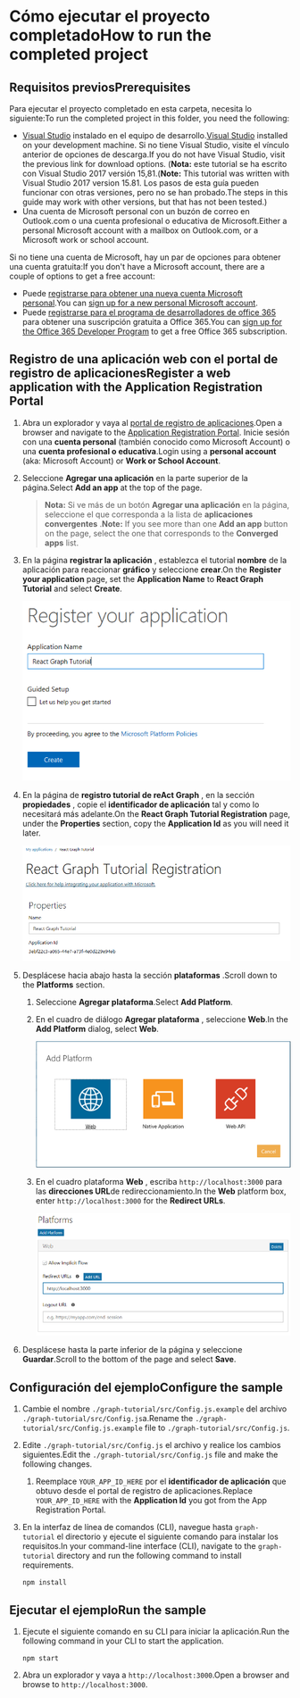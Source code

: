 # <a name="how-to-run-the-completed-project"></a><span data-ttu-id="61860-101">Cómo ejecutar el proyecto completado</span><span class="sxs-lookup"><span data-stu-id="61860-101">How to run the completed project</span></span>

## <a name="prerequisites"></a><span data-ttu-id="61860-102">Requisitos previos</span><span class="sxs-lookup"><span data-stu-id="61860-102">Prerequisites</span></span>

<span data-ttu-id="61860-103">Para ejecutar el proyecto completado en esta carpeta, necesita lo siguiente:</span><span class="sxs-lookup"><span data-stu-id="61860-103">To run the completed project in this folder, you need the following:</span></span>

- <span data-ttu-id="61860-104">[Visual Studio](https://visualstudio.microsoft.com/vs/) instalado en el equipo de desarrollo.</span><span class="sxs-lookup"><span data-stu-id="61860-104">[Visual Studio](https://visualstudio.microsoft.com/vs/) installed on your development machine.</span></span> <span data-ttu-id="61860-105">Si no tiene Visual Studio, visite el vínculo anterior de opciones de descarga.</span><span class="sxs-lookup"><span data-stu-id="61860-105">If you do not have Visual Studio, visit the previous link for download options.</span></span> <span data-ttu-id="61860-106">(**Nota:** este tutorial se ha escrito con Visual Studio 2017 versión 15,81.</span><span class="sxs-lookup"><span data-stu-id="61860-106">(**Note:** This tutorial was written with Visual Studio 2017 version 15.81.</span></span> <span data-ttu-id="61860-107">Los pasos de esta guía pueden funcionar con otras versiones, pero no se han probado.</span><span class="sxs-lookup"><span data-stu-id="61860-107">The steps in this guide may work with other versions, but that has not been tested.)</span></span>
- <span data-ttu-id="61860-108">Una cuenta de Microsoft personal con un buzón de correo en Outlook.com o una cuenta profesional o educativa de Microsoft.</span><span class="sxs-lookup"><span data-stu-id="61860-108">Either a personal Microsoft account with a mailbox on Outlook.com, or a Microsoft work or school account.</span></span>

<span data-ttu-id="61860-109">Si no tiene una cuenta de Microsoft, hay un par de opciones para obtener una cuenta gratuita:</span><span class="sxs-lookup"><span data-stu-id="61860-109">If you don't have a Microsoft account, there are a couple of options to get a free account:</span></span>

- <span data-ttu-id="61860-110">Puede [registrarse para obtener una nueva cuenta Microsoft personal](https://signup.live.com/signup?wa=wsignin1.0&rpsnv=12&ct=1454618383&rver=6.4.6456.0&wp=MBI_SSL_SHARED&wreply=https://mail.live.com/default.aspx&id=64855&cbcxt=mai&bk=1454618383&uiflavor=web&uaid=b213a65b4fdc484382b6622b3ecaa547&mkt=E-US&lc=1033&lic=1).</span><span class="sxs-lookup"><span data-stu-id="61860-110">You can [sign up for a new personal Microsoft account](https://signup.live.com/signup?wa=wsignin1.0&rpsnv=12&ct=1454618383&rver=6.4.6456.0&wp=MBI_SSL_SHARED&wreply=https://mail.live.com/default.aspx&id=64855&cbcxt=mai&bk=1454618383&uiflavor=web&uaid=b213a65b4fdc484382b6622b3ecaa547&mkt=E-US&lc=1033&lic=1).</span></span>
- <span data-ttu-id="61860-111">Puede [registrarse para el programa de desarrolladores de office 365](https://developer.microsoft.com/office/dev-program) para obtener una suscripción gratuita a Office 365.</span><span class="sxs-lookup"><span data-stu-id="61860-111">You can [sign up for the Office 365 Developer Program](https://developer.microsoft.com/office/dev-program) to get a free Office 365 subscription.</span></span>

## <a name="register-a-web-application-with-the-application-registration-portal"></a><span data-ttu-id="61860-112">Registro de una aplicación web con el portal de registro de aplicaciones</span><span class="sxs-lookup"><span data-stu-id="61860-112">Register a web application with the Application Registration Portal</span></span>

1. <span data-ttu-id="61860-113">Abra un explorador y vaya al [portal de registro de aplicaciones](https://apps.dev.microsoft.com).</span><span class="sxs-lookup"><span data-stu-id="61860-113">Open a browser and navigate to the [Application Registration Portal](https://apps.dev.microsoft.com).</span></span> <span data-ttu-id="61860-114">Inicie sesión con una **cuenta personal** (también conocido como Microsoft Account) o una **cuenta profesional o educativa**.</span><span class="sxs-lookup"><span data-stu-id="61860-114">Login using a **personal account** (aka: Microsoft Account) or **Work or School Account**.</span></span>

1. <span data-ttu-id="61860-115">Seleccione **Agregar una aplicación** en la parte superior de la página.</span><span class="sxs-lookup"><span data-stu-id="61860-115">Select **Add an app** at the top of the page.</span></span>

    > <span data-ttu-id="61860-116">**Nota:** Si ve más de un botón **Agregar una aplicación** en la página, seleccione el que corresponda a la lista de **aplicaciones convergentes** .</span><span class="sxs-lookup"><span data-stu-id="61860-116">**Note:** If you see more than one **Add an app** button on the page, select the one that corresponds to the **Converged apps** list.</span></span>

1. <span data-ttu-id="61860-117">En la página **registrar la aplicación** , establezca el tutorial **nombre** de la aplicación para reaccionar **gráfico** y seleccione **crear**.</span><span class="sxs-lookup"><span data-stu-id="61860-117">On the **Register your application** page, set the **Application Name** to **React Graph Tutorial** and select **Create**.</span></span>

    ![Captura de pantalla de la creación de una nueva aplicación en el sitio web del portal de registro de aplicaciones](/tutorial/images/arp-create-app-01.png)

1. <span data-ttu-id="61860-119">En la página de **registro tutorial de reAct Graph** , en la sección **propiedades** , copie el **identificador de aplicación** tal y como lo necesitará más adelante.</span><span class="sxs-lookup"><span data-stu-id="61860-119">On the **React Graph Tutorial Registration** page, under the **Properties** section, copy the **Application Id** as you will need it later.</span></span>

    ![Captura de pantalla del identificador de la aplicación recién creada](/tutorial/images/arp-create-app-02.png)

1. <span data-ttu-id="61860-121">Desplácese hacia abajo hasta la sección **plataformas** .</span><span class="sxs-lookup"><span data-stu-id="61860-121">Scroll down to the **Platforms** section.</span></span>

    1. <span data-ttu-id="61860-122">Seleccione **Agregar plataforma**.</span><span class="sxs-lookup"><span data-stu-id="61860-122">Select **Add Platform**.</span></span>
    1. <span data-ttu-id="61860-123">En el cuadro de diálogo **Agregar plataforma** , seleccione **Web**.</span><span class="sxs-lookup"><span data-stu-id="61860-123">In the **Add Platform** dialog, select **Web**.</span></span>

        ![Captura de pantalla que crea una plataforma para la aplicación](/tutorial/images/arp-create-app-03.png)

    1. <span data-ttu-id="61860-125">En el cuadro plataforma **Web** , escriba `http://localhost:3000` para las **direcciones URL**de redireccionamiento.</span><span class="sxs-lookup"><span data-stu-id="61860-125">In the **Web** platform box, enter `http://localhost:3000` for the **Redirect URLs**.</span></span>

        ![Captura de pantalla de la plataforma web recién agregada para la aplicación](/tutorial/images/arp-create-app-04.png)

1. <span data-ttu-id="61860-127">Desplácese hasta la parte inferior de la página y seleccione **Guardar**.</span><span class="sxs-lookup"><span data-stu-id="61860-127">Scroll to the bottom of the page and select **Save**.</span></span>

## <a name="configure-the-sample"></a><span data-ttu-id="61860-128">Configuración del ejemplo</span><span class="sxs-lookup"><span data-stu-id="61860-128">Configure the sample</span></span>

1. <span data-ttu-id="61860-129">Cambie el nombre `./graph-tutorial/src/Config.js.example` del archivo `./graph-tutorial/src/Config.js`a.</span><span class="sxs-lookup"><span data-stu-id="61860-129">Rename the `./graph-tutorial/src/Config.js.example` file to `./graph-tutorial/src/Config.js`.</span></span>
1. <span data-ttu-id="61860-130">Edite `./graph-tutorial/src/Config.js` el archivo y realice los cambios siguientes.</span><span class="sxs-lookup"><span data-stu-id="61860-130">Edit the `./graph-tutorial/src/Config.js` file and make the following changes.</span></span>
    1. <span data-ttu-id="61860-131">Reemplace `YOUR_APP_ID_HERE` por el **identificador de aplicación** que obtuvo desde el portal de registro de aplicaciones.</span><span class="sxs-lookup"><span data-stu-id="61860-131">Replace `YOUR_APP_ID_HERE` with the **Application Id** you got from the App Registration Portal.</span></span>
1. <span data-ttu-id="61860-132">En la interfaz de línea de comandos (CLI), navegue hasta `graph-tutorial` el directorio y ejecute el siguiente comando para instalar los requisitos.</span><span class="sxs-lookup"><span data-stu-id="61860-132">In your command-line interface (CLI), navigate to the `graph-tutorial` directory and run the following command to install requirements.</span></span>

    ```Shell
    npm install
    ```

## <a name="run-the-sample"></a><span data-ttu-id="61860-133">Ejecutar el ejemplo</span><span class="sxs-lookup"><span data-stu-id="61860-133">Run the sample</span></span>

1. <span data-ttu-id="61860-134">Ejecute el siguiente comando en su CLI para iniciar la aplicación.</span><span class="sxs-lookup"><span data-stu-id="61860-134">Run the following command in your CLI to start the application.</span></span>

    ```Shell
    npm start
    ```

1. <span data-ttu-id="61860-135">Abra un explorador y vaya a `http://localhost:3000`.</span><span class="sxs-lookup"><span data-stu-id="61860-135">Open a browser and browse to `http://localhost:3000`.</span></span>